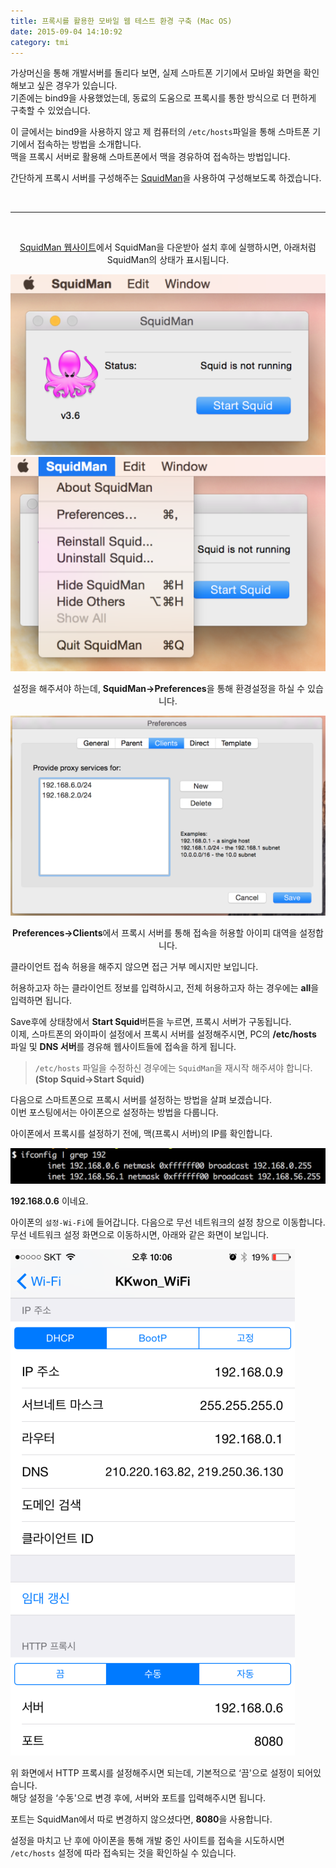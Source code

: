 ```yaml
---
title: 프록시를 활용한 모바일 웹 테스트 환경 구축 (Mac OS)
date: 2015-09-04 14:10:92
category: tmi
---
```


가상머신을 통해 개발서버를 돌리다 보면, 실제 스마트폰 기기에서 모바일 화면을 확인해보고 싶은 경우가 있습니다.  
기존에는 bind9을 사용했었는데, 동료의 도움으로 프록시를 통한 방식으로 더 편하게 구축할 수 있었습니다.

이 글에서는 bind9을 사용하지 않고 제 컴퓨터의 `/etc/hosts`파일을 통해 스마트폰 기기에서 접속하는 방법을 소개합니다.  
맥을 프록시 서버로 활용해 스마트폰에서 맥을 경유하여 접속하는 방법입니다.  

간단하게 프록시 서버를 구성해주는 [SquidMan](http://squidman.net/squidman)을 사용하여 구성해보도록 하겠습니다.

<br>

---

<br>

<p style="text-align: center"><a href="http://squidman.net/squidman" target="_blank">SquidMan 웹사이트</a>에서 SquidMan을 다운받아 설치 후에 실행하시면, 아래처럼 SquidMan의 상태가 표시됩니다.</p>

![squidman](./images/virtualdev-mobile-web-test-using-proxy-tool/1.png)
![squidman](./images/virtualdev-mobile-web-test-using-proxy-tool/2.png)

<p style="text-align: center">설정을 해주셔야 하는데, <b>SquidMan->Preferences</b>을 통해 환경설정을 하실 수 있습니다.</p>

![squidman](./images/virtualdev-mobile-web-test-using-proxy-tool/3.png)

<p style="text-align: center"><b>Preferences->Clients</b>에서 프록시 서버를 통해 접속을 허용할 아이피 대역을 설정합니다.</p>

클라이언트 접속 허용을 해주지 않으면 접근 거부 메시지만 보입니다.

허용하고자 하는 클라이언트 정보를 입력하시고, 전체 허용하고자 하는 경우에는 **all**을 입력하면 됩니다.

Save후에 상태창에서 **Start Squid**버튼을 누르면, 프록시 서버가 구동됩니다.  
이제, 스마트폰의 와이파이 설정에서 프록시 서버를 설정해주시면, PC의 **/etc/hosts** 파일 및 **DNS 서버**를 경유해 웹사이트들에 접속을 하게 됩니다.

> `/etc/hosts` 파일을 수정하신 경우에는 `SquidMan`을 재시작 해주셔야 합니다. **(Stop Squid->Start Squid)**

다음으로 스마트폰으로 프록시 서버를 설정하는 방법을 살펴 보겠습니다.  
이번 포스팅에서는 아이폰으로 설정하는 방법을 다룹니다.

아이폰에서 프록시를 설정하기 전에, 맥(프록시 서버)의 IP를 확인합니다.

![squidman](./images/virtualdev-mobile-web-test-using-proxy-tool/4.png)

**192.168.0.6** 이네요.

아이폰의 `설정-Wi-Fi`에 들어갑니다. 다음으로 무선 네트워크의 설정 창으로 이동합니다.
무선 네트워크 설정 화면으로 이동하시면, 아래와 같은 화면이 보입니다.

![squidman](./images/virtualdev-mobile-web-test-using-proxy-tool/5.png)

위 화면에서 HTTP 프록시를 설정해주시면 되는데, 기본적으로 ‘끔'으로 설정이 되어있습니다.  
해당 설정을 ‘수동'으로 변경 후에, 서버와 포트를 입력해주시면 됩니다.

포트는 SquidMan에서 따로 변경하지 않으셨다면, **8080**을 사용합니다.

설정을 마치고 난 후에 아이폰을 통해 개발 중인 사이트를 접속을 시도하시면 `/etc/hosts` 설정에 따라 접속되는 것을 확인하실 수 있습니다.
